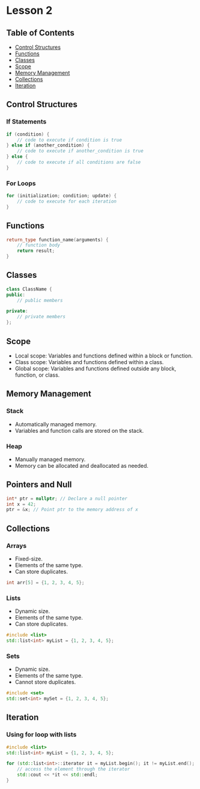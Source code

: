 # Lesson 2

## Table of Contents
- [Control Structures](#control-structures)
- [Functions](#functions)
- [Classes](#classes)
- [Scope](#scope)
- [Memory Management](#memory-management)
- [Collections](#collections)
- [Iteration](#iteration)

## Control Structures

### If Statements
```cpp 
if (condition) {
    // code to execute if condition is true
} else if (another_condition) {
    // code to execute if another_condition is true
} else {
    // code to execute if all conditions are false
}
```
### For Loops
```cpp 
for (initialization; condition; update) {
    // code to execute for each iteration
}
```

## Functions 
```cpp
return_type function_name(arguments) {
    // function body
    return result;
}
```

## Classes
```cpp
class ClassName {
public:
    // public members

private:
    // private members
};
```

## Scope
- Local scope: Variables and functions defined within a block or function.
- Class scope: Variables and functions defined within a class.
- Global scope: Variables and functions defined outside any block, function, or class.

## Memory Management

### Stack 
- Automatically managed memory.
- Variables and function calls are stored on the stack.

### Heap 
- Manually managed memory.
- Memory can be allocated and deallocated as needed.

## Pointers and Null

```cpp 
int* ptr = nullptr; // Declare a null pointer
int x = 42;
ptr = &x; // Point ptr to the memory address of x
```

## Collections

### Arrays
- Fixed-size.
- Elements of the same type.
- Can store duplicates.
```cpp
int arr[5] = {1, 2, 3, 4, 5};
```

### Lists
- Dynamic size.
- Elements of the same type.
- Can store duplicates.
```cpp
#include <list>
std::list<int> myList = {1, 2, 3, 4, 5};
```

### Sets
- Dynamic size.
- Elements of the same type.
- Cannot store duplicates.
```cpp
#include <set>
std::set<int> mySet = {1, 2, 3, 4, 5};
```

## Iteration

### Using for loop with lists 
```cpp
#include <list>
std::list<int> myList = {1, 2, 3, 4, 5};

for (std::list<int>::iterator it = myList.begin(); it != myList.end(); ++it) {
    // access the element through the iterator
    std::cout << *it << std::endl;
}
```